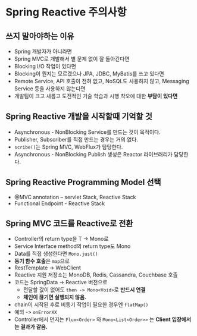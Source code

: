 # Spring Reactive 주의사항

## 쓰지 말아야하는 이유
* Spring 개발자가 아니라면
* Spring MVC로 개발해서 별 문제 없이 잘 돌아간다면
* Blocking I/O 작업이 있다면
* Blocking이 뭔지는 모르겠으나 JPA, JDBC, MyBatis를 쓰고 있다면
* Remote Service, API 호출이 전혀 없고, NoSQL도 사용하지 않고, Messaging Service 등을 사용하지 않는다면
* 개발팀이 크고 새롭고 도전적인 기술 학습과 시행 착오에 대한 **부담이 있다면**

## Spring Reactive 개발을 시작할때 기억할 것
* Asynchronous - NonBlocking Service를 만드는 것이 목적이다.
* Publisher, Subscriber를 직접 만드는 경우는 거의 없다.
* `scribe()`는 Spring MVC, WebFlux가 담당한다.
* Asynchronous - NonBlocking Publish 생성은 Reactor 라이브러리가 담당한다.

## Spring Reactive Programming Model 선택
* @MVC annotation – servlet Stack, Reactive Stack
* Functional Endpoint - Reactive Stack

## Spring MVC 코드를 Reactive로 전환
* Controller의 return type을 T -> Mono로
* Service Interface method의 return type도 Mono
* Data를 직접 생성한다면 `Mono.just()`
* **동기 함수 호출**은 `map`으로
* RestTemplate -> WebClient
* Reactive 지원 저장소는 MonoDB, Redis, Cassandra, Couchbase 호출
* 코드는 SpringData -> Reactive 버전으로
  * 전달할 값이 없어도 `then -> Mono<Void>`로 **반드시 연결**
  * **체인이 끊기면 실행되지 않음.**
* chain이 시작된 후로 비동기 작업이 필요한 경우엔 `flatMap()`
* 예외 -> `onErrorXX`
* Controller에서 던지는 `Flux<Order>` 와 `Mono<List<Order>>` 는 **Client 입장에서는 결과가 같음.**
